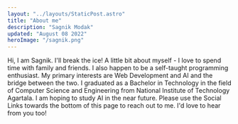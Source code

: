 ```yaml
---
layout: "../layouts/StaticPost.astro"
title: "About me"
description: "Sagnik Modak"
updated: "August 08 2022"
heroImage: "/sagnik.png"
---
```


Hi, I am Sagnik. I'll break the ice! A little bit about myself - I love to spend time with family and friends. I also happen to be a self-taught programming enthusiast. My primary interests are Web Development and AI and the bridge between the two. I graduated as a Bachelor in Technology in the field of Computer Science and Engineering from National Institute of Technology Agartala. I am hoping to study AI in the near future. Please use the Social Links towards the bottom of this page to reach out to me. I'd love to hear from you too!